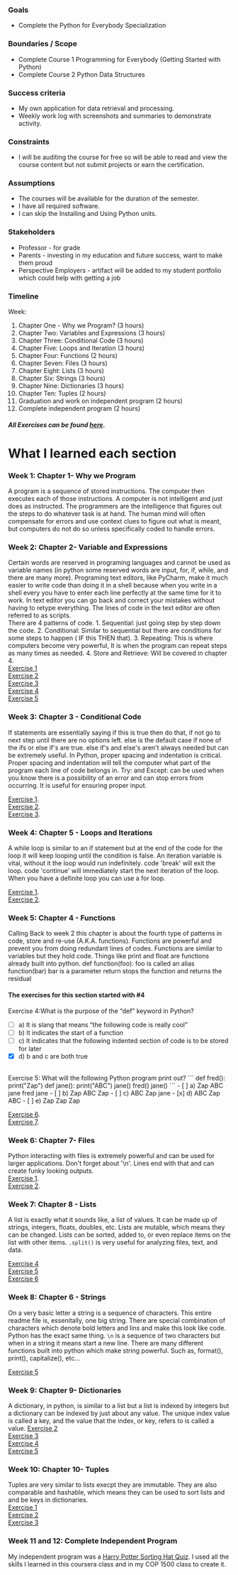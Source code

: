 
### Goals

-   Complete the Python for Everybody Specialization

### Boundaries / Scope

-   Complete Course 1 Programming for Everybody (Getting Started with Python)
-   Complete Course 2 Python Data Structures

### Success criteria

-   My own application for data retrieval and processing.
-   Weekly work log with screenshots and summaries to demonstrate activity.

### Constraints

-   I will be auditing the course for free so will be able to read and view the course content but not submit projects or earn the certification.

### Assumptions

-   The courses will be available for the duration of the semester.
-   I have all required software.
-   I can skip the Installing and Using Python units.

### Stakeholders

-   Professor - for grade
-   Parents - investing in my education and future success, want to make them proud
-   Perspective Employers - artifact will be added to my student portfolio which could help with getting a job

### Timeline

Week:

1.  Chapter One - Why we Program? (3 hours)
2.  Chapter Two: Variables and Expressions (3 hours)
3.  Chapter Three: Conditional Code (3 hours)
4.  Chapter Five: Loops and Iteration (3 hours)
5.  Chapter Four: Functions (2 hours)
6.  Chapter Seven: Files (3 hours)
7.  Chapter Eight: Lists (3 hours)
8.  Chapter Six: Strings (3 hours)
9.  Chapter Nine: Dictionaries (3 hours)
10.  Chapter Ten: Tuples (2 hours)
11.  Graduation and work on independent program (2 hours)
12.  Complete independent program (2 hours)

##### All Exercises can be found [here](https://www.py4e.com/book).

# What I learned each section

### Week 1: Chapter 1- Why we Program
A program is a sequence of stored instructions. The computer then executes each of those instructions. A computer is not intelligent and just does as instructed. The programmers are the intelligence that figures out the steps to do whatever task is at hand. The human mind will often compensate for errors and use context clues to figure out what is meant, but computers do not do so unless specifically coded to handle errors.<br/>

### Week 2: Chapter 2- Variable and Expressions
Certain words are reserved in programing languages and cannot be used as variable names (in python some reserved words are input, for, if, while, and there are many more). Programing text editors, like PyCharm, make it much easier to write code than doing it in a shell because when you write in a shell every you have to enter each line perfectly at the same time for it to work. In text editor you can go back and correct your mistakes without having to retype everything. The lines of code in the text editor are often referred to as scripts.
<br/>
There are 4 patterns of code. 1. Sequential: just going step by step down the code. 2. Conditional: Similar to sequential but there are conditions for some steps to happen ( IF this THEN that). 3. Repeating: This is where computers become very powerful, It is when the program can repeat steps as many times as needed. 4. Store and Retrieve: Will be covered in chapter 4. <br/>
[Exercise 1](https://github.com/rpsmith77/PythonForEverybody/blob/master/Exercise1.py)<br/>
[Exercise 2](https://github.com/rpsmith77/PythonForEverybody/blob/master/Exercise2.py)<br/>
[Exercise 3](https://github.com/rpsmith77/PythonForEverybody/blob/master/Exercise3.py)<br/>
[Exercise 4](https://github.com/rpsmith77/PythonForEverybody/blob/master/Exercise4.py)<br/>
[Exercise 5](https://github.com/rpsmith77/PythonForEverybody/blob/master/Exercise5.py)<br/>

### Week 3: Chapter 3 - Conditional Code 
If statements are essentially saying if this is true then do that, if not go to next step until there are no options left. else is the default case if none of the ifs or else if's are true. else if's and else's aren't always needed but can be extremely useful.
In Python, proper spacing and indentation is critical. Proper spacing and indentation will tell the computer what part of the program each line of code belongs in. Try: and Except: can be used when you know there is a possibility of an error and can stop errors from occurring. It is useful for ensuring proper input. <br/>

[Exercise 1](https://github.com/rpsmith77/PythonForEverybody/blob/master/CH3_Exercise1.py). <br/>
[Exercise 2](https://github.com/rpsmith77/PythonForEverybody/blob/master/CH3_Exercise2.py).<br/>
[Exercise 3](https://github.com/rpsmith77/PythonForEverybody/blob/master/CH3_Exercise3.py).<br/>

### Week 4: Chapter 5 - Loops and Iterations
A while loop is similar to an if statement but at the end of the code for the loop it will keep looping until the condition is false. An iteration variable is vital, without it the loop would run indefinitely. code 'break' will exit the loop. code 'continue' will immediately start the next iteration of the loop. When you have a definite loop you can use a for loop.<br/>


[Exercise 1](https://github.com/rpsmith77/PythonForEverybody/blob/master/CH5_Exercise1.py).<br/>
[Exercise 2](https://github.com/rpsmith77/PythonForEverybody/blob/master/CH5_Exercise2.py).<br/>

### Week 5: Chapter 4 - Functions
Calling Back to week 2 this chapter is about the fourth type of patterns in code, store and re-use (A.K.A. functions). Functions are powerful and prevent you from doing redundant lines of codes. Functions are similar to variables but they hold code. Things like print and float are functions already built into python. 
def function(foo): foo is called an alias
function(bar)  bar is a parameter
return stops the function and returns the residual

#### The exercises for this section started with #4

Exercise 4:What is the purpose of the “def” keyword in Python?
 - [ ] a) It is slang that means “the following code is really cool”
 - [ ] b) It indicates the start of a function
 - [ ] c) It indicates that the following indented section of code is to
       be stored for later
 - [x] d) b and c are both true
 <br/>
Exercise 5: What will the following Python program print out?
```  
    def fred():
        print("Zap") 
    def jane(): 
	    print("ABC")
    jane() 
    fred() 
    jane()
``` 
 - [ ] a) Zap ABC jane fred jane
 - [ ] b) Zap ABC Zap
 - [ ] c) ABC Zap jane
 - [x] d) ABC Zap ABC
 - [ ] e) Zap Zap Zap
 
[Exercise 6](https://github.com/rpsmith77/PythonForEverybody/blob/master/CH4_Exercise%206.py).<br/>
[Exercise 7](https://github.com/rpsmith77/PythonForEverybody/blob/master/CH4_Exercise%207.py).<br/>

### Week 6: Chapter 7- Files
Python interacting with files is extremely powerful and can be used for larger applications. Don't forget about '\n'. Lines end with that and can create funky looking outputs. 
<br/>
[Exercise 1](https://github.com/rpsmith77/PythonForEverybody/blob/master/CH7_Exercise1.py).<br/>
[Exercise 2](https://github.com/rpsmith77/PythonForEverybody/blob/master/CH7_Exercise2.py).<br/>

### Week 7: Chapter 8 - Lists

A list is exactly what it sounds like, a list of values. It can be made up of strings, integers, floats, doubles, etc. Lists are mutable, which means they can be changed. Lists can be sorted, added to, or even replace items on the list with other items. `.split()` is very useful for analyzing files, text, and data.<br/>

[Exercise 4](https://github.com/rpsmith77/PythonForEverybody/blob/master/CH8_Exercise4.py)<br/>
[Exercise 5](https://github.com/rpsmith77/PythonForEverybody/blob/master/CH8_Exercise5.py)<br/>
[Exercise 6](https://github.com/rpsmith77/PythonForEverybody/blob/master/CH8_Exercise6.py)<br/>
### Week 8: Chapter 6 - Strings
On a very basic letter a string is a sequence of characters. This entire readme file is, essenitally, one big string. There are special combination of characters which denote bold letters and lins and make this look like code. Python has the exact same thing. `\n` is a sequence of two characters but when in a string it means start a new line. There are many different functions built into python which make string powerful. Such as, format(), print(), capitalize(), etc...<br/>

[Exercise 5](https://github.com/rpsmith77/PythonForEverybody/blob/master/CH6_Exercise5.py)

### Week 9: Chapter 9- Dictionaries
A dictionary, in python, is similar to a list but a list is indexed by integers but a dictionary can be indexed by just about any value. The unique index value is called a key, and the value that the index, or key, refers to is called a value. 
[Exercise 2](https://github.com/rpsmith77/PythonForEverybody/blob/master/CH9_Exercise2.py)<br/>[Exercise 3](https://github.com/rpsmith77/PythonForEverybody/blob/master/CH9_Exercise3.py)<br/>[Exercise 4](https://github.com/rpsmith77/PythonForEverybody/blob/master/CH9_Exercise4.py)<br/>[Exercise 5](https://github.com/rpsmith77/PythonForEverybody/blob/master/CH9_Exercise5.py)<br/>
### Week 10: Chapter 10- Tuples
Tuples are very similar to lists execpt they are immutable. They are also comparable and hashable, which means they can be used to sort lists and and be keys in dictionaries.<br/>
[Exercise 1](https://github.com/rpsmith77/PythonForEverybody/blob/master/CH10_Exercise1.py)<br/>
[Exercise 2](https://github.com/rpsmith77/PythonForEverybody/blob/master/CH10_Exercise2.py)<br/>
[Exercise 3](https://github.com/rpsmith77/PythonForEverybody/blob/master/CH10_Exercise1=3.py)<br/>
### Week 11 and 12: Complete Independent Program
My independent program was a [Harry Potter Sorting Hat Quiz](https://github.com/rpsmith77/Integration). I used all the skills I learned in this coursera class and in my COP 1500 class to create it.
